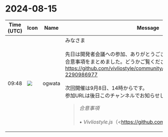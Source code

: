 # 2024-08-15

|Time (UTC)|Icon|Name|Message|
|---|---|---|---|
|09:48|![](https://avatars.slack-edge.com/2019-11-22/845042642576_070441337abaca9fb7b3_72.png)|ogwata|みなさま<br><br>先日は開発者会議への参加、ありがとうございました。<br>合意事項をまとめました。どうかご覧ください。<br><https://github.com/vivliostyle/community/issues/129#issuecomment-2290986977><br><br>次回開催は9月8日、14時からです。<br>参加URLは後日このチャンネルでお知らせします。<br><blockquote>*合意事項*<br><br>• *Vivliostyle.js*（<https://github.com/MurakamiShinyu|@MurakamiShinyu>）  <br>   • <https://github.com/vivliostyle/vivliostyle.js/pull/1366|Issue #1366> にもとづく<https://github.com/vivliostyle/vivliostyle.js/pull/1366|修正>について、非標準ながらfootnoteの表現が増えユーザーにメリットがあるので、将来的にドキュメントで明示する。<br>• ドキュメントサイトの改修について（小形・村上）  <br>   • 現状の問題点のまとめ：<https://github.com/vivliostyle/docs.vivliostyle.org/issues/25| docs.vivliostyle.orgの問題点 #25 >  <br>   • 今後の作業方針（ドキュメントサイト）：<https://github.com/vivliostyle/docs.vivliostyle.org/issues/26| ドキュメントサイト生成ツールを Docute から別のものに移行すること #26 >  <br>         • 2024年いっぱいの完成を目標に作業をすすめる。  <br>         • ブログを含む公式サイトとドキュメントサイトの統合も検討したが、規模、運用に見合わないので統合は見送る。  <br>         • これにともない、公式サイトの改修は以下のような部分的なものに留める  <br>                  • 公式サイトのグローバルメニュー「ドキュメント」項目から、直接ドキュメントサイトにジャンプするよう変更する。  <br>                  • 現在の公式サイト側のドキュメントページは廃止する。  <br>   • サイトの多言語化について、現在のようにデフォルトを`en`にするのではなく、各言語ページを並列させ、ブラウザの言語設定に従って切り替えるようにする。<br>• <http://gihyo.jp|gihyo.jp> Web連載について（<https://github.com/U-1F992|@U-1F992>）  <br>   • 書籍特有のアレコレをCSS組版で作ってみる（村上真雄・小形克宏）  <br>         • ウィキペディア特有の注のネストなどVivliostyleで再現できない部分があっても、そのまま制限として明記する。  <br>         • 本稿はあくまでVivliostyleの紹介記事なので、ウィキペディアを完璧に書籍化できないことも含め、読者に情報提供するべき。  <br>   • <https://github.com/vivliostyle/vivliostyle-gihyojp#vivliostyle%E3%81%A7%E5%AD%A6%E4%BC%9A%E8%AB%96%E6%96%87%E3%82%92%E6%9B%B8%E3%81%8F|Vivliostyleで学会論文を書く>  <br>         • ひとまず現状をPRにし、レビューを依頼する→✅<https://github.com/vivliostyle/vivliostyle-gihyojp/pull/6|#6>  <br>   • <https://github.com/vivliostyle/vivliostyle-gihyojp#dtp%E3%81%82%E3%82%8B%E3%81%82%E3%82%8B%E3%81%AEcss%E7%B5%84%E7%89%88%E7%9A%84%E8%A7%A3%E6%B1%BA%E6%B3%95|DTPあるあるのCSS組版的解決法>  <br>         • 執筆者募集中<br>• *次回開催*  <br>   • 9月8日（日曜）14:00_16:00</blockquote>|
